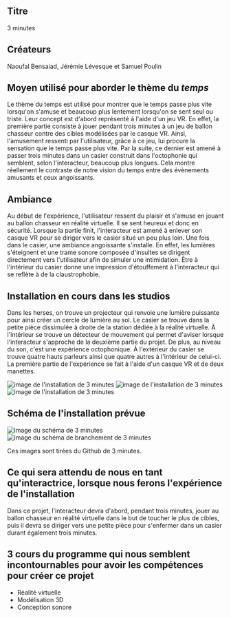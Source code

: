 ## Titre 

3 minutes

## Créateurs

Naoufal Bensaiad, Jérémie Lévesque et Samuel Poulin 

## Moyen utilisé pour aborder le thème du *temps* 

Le thème du temps est utilisé pour montrer que le temps passe plus vite lorsqu'on s'amuse et beaucoup plus lentement lorsqu'on se sent seul ou triste. Leur concept est d'abord représenté à l'aide d'un jeu VR. En effet, la première partie consiste à jouer pendant trois minutes à un jeu de ballon chasseur contre des cibles modélisées par le casque VR. Ainsi, l'amusement ressenti par l'utilisateur, grâce à ce jeu, lui procure la sensation que le temps passe plus vite. Par la suite, ce dernier est amené à passer trois minutes dans un casier construit dans l'octophonie qui semblent, selon l'interacteur, beaucoup plus longues. Cela montre réellement le contraste de notre vision du temps entre des évènements amusants et ceux angoissants.

## Ambiance

Au début de l'expérience, l'utilisateur ressent du plaisir et s'amuse en jouant au ballon chasseur en réalité virtuelle. Il se sent heureux et donc en sécurité. Lorsque la partie finit, l'interacteur est amené à enlever son casque VR pour se diriger vers le casier situé un peu plus loin. Une fois dans le casier, une ambiance angoissante s'installe. En effet, les lumières s'éteignent et une trame sonore composée d'insultes se dirigent directement vers l'utilisateur afin de simuler une intimidation. Être à l'intérieur du casier donne une impression d'étouffement à l'interacteur qui se reflète à de la claustrophobie. 

## Installation en cours dans les studios 

Dans les herses, on trouve un projecteur qui renvoie une lumière puissante pour ainsi créer un cercle de lumière au sol. Le casier se trouve dans la petite pièce dissimulée à droite de la station dédiée à la réalité virtuelle. À l'intérieur se trouve un détecteur de mouvement qui permet d'aviser lorsque l'interacteur s'approche de la deuxième partie du projet. De plus, au niveau du son, c'est une expérience octophonique. À l'extérieur du casier se trouve quatre hauts parleurs ainsi que quatre autres à l'intérieur de celui-ci. La première partie de l'expérience se fait à l'aide d'un casque VR et de deux manettes. 

![image de l'installation de 3 minutes](medias/photographies/photo_installation_projet_2.jpg)
![image de l'installation de 3 minutes](medias/photographies/photo_installation_projet_2.2.jpg)
![image de l'installation de 3 minutes](medias/photographies/photo_installation_projet_2.3.jpg)

## Schéma de l'installation prévue 

![image du schéma de 3 minutes](medias/schemas/3_minutes1.png)
![image du schéma de branchement de 3 minutes](medias/schemas/3_minutes2.png)

Ces images sont tirées du Github de 3 minutes. 

## Ce qui sera attendu de nous en tant qu'interactrice, lorsque nous ferons l'expérience de l'installation

Dans ce projet, l'interacteur devra d'abord, pendant trois minutes, jouer au ballon chasseur en réalité virtuelle dans le but de toucher le plus de cibles, puis il devra se diriger vers une petite pièce pour s'enfermer dans un casier durant également trois minutes. 

## 3 cours du programme qui nous semblent incontournables pour avoir les compétences pour créer ce projet 

 - Réalité virtuelle
 - Modélisation 3D
 - Conception sonore
